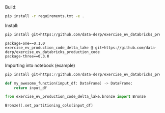 

Build:
```bash
pip install -r requirements.txt -e .
```

Install:
```bash
pip install git+https://github.com/data-derp/exercise_ev_databricks_production_code
```

```text
package-one==0.1.0
exercise_ev_production_code_delta_lake @ git+https://github.com/data-derp/exercise_ev_databricks_production_code
package-three==0.3.0
```

Importing into notebook (example)

```python
pip install git+https://github.com/data-derp/exercise_ev_databricks_production_code#egg=exercise_ev_production_code_delta_lake
```

```python
def my_awesome_function(input_df: DataFrame) -> DataFrame:
    return input_df
```

```python
from exercise_ev_production_code_delta_lake.bronze import Bronze

Bronze().set_partitioning_cols(input_df)
```